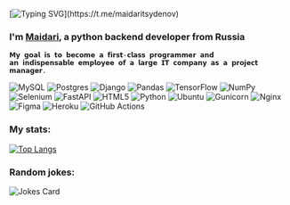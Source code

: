 [![Typing SVG](https://readme-typing-svg.herokuapp.com?color=%2336BCF7&lines=Hi-there!)](https://t.me/maidaritsydenov)

### I'm [Maidari](https://t.me/maidaritsydenov), a python backend developer from Russia

```
𝗠𝘆 𝗴𝗼𝗮𝗹 𝗶𝘀 𝘁𝗼 𝗯𝗲𝗰𝗼𝗺𝗲 𝗮 𝗳𝗶𝗿𝘀𝘁-𝗰𝗹𝗮𝘀𝘀 𝗽𝗿𝗼𝗴𝗿𝗮𝗺𝗺𝗲𝗿 𝗮𝗻𝗱
𝗮𝗻 𝗶𝗻𝗱𝗶𝘀𝗽𝗲𝗻𝘀𝗮𝗯𝗹𝗲 𝗲𝗺𝗽𝗹𝗼𝘆𝗲𝗲 𝗼𝗳 𝗮 𝗹𝗮𝗿𝗴𝗲 𝗜𝗧 𝗰𝗼𝗺𝗽𝗮𝗻𝘆 𝗮𝘀 𝗮 𝗽𝗿𝗼𝗷𝗲𝗰𝘁 𝗺𝗮𝗻𝗮𝗴𝗲𝗿.
```


![MySQL](https://img.shields.io/badge/mysql-%2300f.svg?style=for-the-badge&logo=mysql&logoColor=white)
![Postgres](https://img.shields.io/badge/postgres-%23316192.svg?style=for-the-badge&logo=postgresql&logoColor=white)
![Django](https://img.shields.io/badge/django-%23092E20.svg?style=for-the-badge&logo=django&logoColor=white)
![Pandas](https://img.shields.io/badge/pandas-%23150458.svg?style=for-the-badge&logo=pandas&logoColor=white)
![TensorFlow](https://img.shields.io/badge/TensorFlow-%23FF6F00.svg?style=for-the-badge&logo=TensorFlow&logoColor=white)
![NumPy](https://img.shields.io/badge/numpy-%23013243.svg?style=for-the-badge&logo=numpy&logoColor=white)
![Selenium](https://img.shields.io/badge/-selenium-%43B02A?style=for-the-badge&logo=selenium&logoColor=white)
![FastAPI](https://img.shields.io/badge/FastAPI-005571?style=for-the-badge&logo=fastapi)
![HTML5](https://img.shields.io/badge/html5-%23E34F26.svg?style=for-the-badge&logo=html5&logoColor=white)
![Python](https://img.shields.io/badge/python-3670A0?style=for-the-badge&logo=python&logoColor=ffdd54)
![Ubuntu](https://img.shields.io/badge/Ubuntu-E95420?style=for-the-badge&logo=ubuntu&logoColor=white)
![Gunicorn](https://img.shields.io/badge/gunicorn-%298729.svg?style=for-the-badge&logo=gunicorn&logoColor=white)
![Nginx](https://img.shields.io/badge/nginx-%23009639.svg?style=for-the-badge&logo=nginx&logoColor=white)
![Figma](https://img.shields.io/badge/figma-%23F24E1E.svg?style=for-the-badge&logo=figma&logoColor=white)
![Heroku](https://img.shields.io/badge/heroku-%23430098.svg?style=for-the-badge&logo=heroku&logoColor=white)
![GitHub Actions](https://img.shields.io/badge/github%20actions-%232671E5.svg?style=for-the-badge&logo=githubactions&logoColor=white)


### My stats:
[![Top Langs](https://github-readme-stats.vercel.app/api/top-langs/?username=maidaritsydenov&layout=compact)](https://github.com/maidaritsydenov/github-readme-stats)


### Random jokes:
![Jokes Card](https://readme-jokes.vercel.app/api)

<!-- ![image](https://github.com/maidaritsydenov/MaidariTs/blob/main/giphy.gif) -->